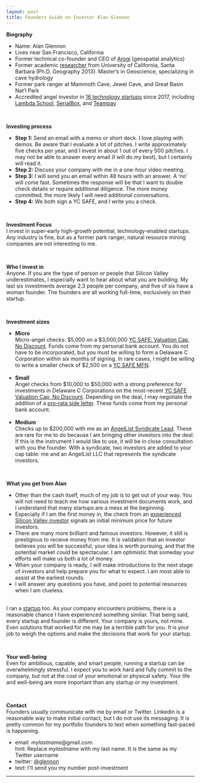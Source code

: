 ```yaml
---
layout: post
title: Founders Guide on Investor Alan Glennon
---
```

<b>Biography</b><br />
<ul>
<li>Name: Alan Glennon</li>
<li>Lives near San Francisco, California</li>
<li>Former technical co-founder and CEO of <a href="https://github.com/arogi">Arogi</a> (geospatial analytics)</li>
<li>Former academic <a href="https://www.researchgate.net/profile/Alan_Glennon">researcher</a> from University of California, Santa Barbara (Ph.D. Geography 2013). Master’s in Geoscience, specializing in cave hydrology</li>
<li>Former park ranger at Mammoth Cave, Jewel Cave, and Great Basin Nat’l Park</li>
<li>Accredited angel investor in <a href="https://angel.co/p/glennon">16 technology startups</a> since 2017, including <a href="https://lambdaschool.com/">Lambda School</a>, <a href="https://www.serialbox.com/">SerialBox</a>, and <a href="https://www.teampay.co/">Teampay</a></li>
</ul>
<br />
<p />
<b>Investing process</b>
<ul>
<li><b>Step 1:</b> Send an email with a memo or short deck. I love playing with demos. Be aware that I evaluate a lot of pitches. I write approximately five checks per year, and I invest in about 1 out of every 500 pitches. I may not be able to answer every email (I will do my best), but I certainly will read it.</li>
<li><b>Step 2:</b> Discuss your company with me in a one-hour video meeting.</li>
<li><b>Step 3:</b> I will send you an email within 48 hours with an answer. A ‘no’ will come fast. Sometimes the response will be that I want to double check details or require additional diligence. The more money committed, the more likely I will need additional conversations.</li>
<li><b>Step 4:</b> We both sign a YC SAFE, and I write you a check.</li>
</ul>
<br />
<p />
<b>Investment Focus</b><br />
I invest in super-early high-growth potential, technology-enabled startups. Any industry is fine, but as a former park ranger, natural resource mining companies are not interesting to me.

<ul><br /></ul>

<b>Who I invest in</b><br />
Anyone. If you are the type of person or people that Silicon Valley underestimates, I especially want to hear about what you are building. My last six investments average 2.3 people per company, and five of six have a woman founder. The founders are all working full-time, exclusively on their startup.

<ul><br /></ul>

<b>Investment sizes</b>
<ul>
<li><b>Micro</b><br /> 
Micro-angel checks: $5,000 on a $3,000,000 <a href="https://www.ycombinator.com/documents/">YC SAFE: Valuation Cap, No Discount</a>. Funds come from my personal bank account. You do not have to be incorporated, but you must be willing to form a Delaware C Corporation within six months of signing. In rare cases, I might be willing to write a smaller check of $2,500 on a <a href="https://www.ycombinator.com/documents/">YC SAFE MFN</a>.</li>
<br />
<li><b>Small</b><br /> 
Angel checks from $10,000 to $50,000 with a strong preference for investments in Delaware C Corporations on the most-recent <a href="https://www.ycombinator.com/documents/">YC SAFE Valuation Cap, No Discount</a>. Depending on the deal, I may negotiate the addition of a <a href="https://www.ycombinator.com/documents/">pro-rata side letter</a>. These funds come from my personal bank account.</li>
<br />
<li><b>Medium</b><br /> 
Checks up to $200,000 with me as an <a href="https://angel.co/syndicates">AngelList Syndicate Lead</a>. These are rare for me to do because I am bringing other investors into the deal. If this is the instrument I would like to use, it will be in close consultation with you the founder. With a syndicate, two investors are added to your cap table: me and an AngelList LLC that represents the syndicate investors.</li>
</ul>
<br />
<p />
<b>What you get from Alan</b>
<ul>
<li>Other than the cash itself, much of my job is to get out of your way. You will not need to teach me how various investment documents work, and I understand that many startups are a mess at the beginning.</li>
<li>Especially if I am the first money in, the check from an <a href="https://angel.co/p/glennon">experienced Silicon Valley investor</a> signals an initial minimum price for future investors.</li>
<li>There are many more brilliant and famous investors. However, it still is prestigious to receive money from me. It is validation that an investor believes you will be successful, your idea is worth pursuing, and that the potential market could be spectacular. I am optimistic that someday your efforts will make us both a lot of money.</li>
<li>When your company is ready, I will make introductions to the next stage of investors and help prepare you for what to expect. I am most able to assist at the earliest rounds.</li>
<li>I will answer any questions you have, and point to potential resources when I am clueless.</li>
</ul>

<br />
I ran a <a href="https://github.com/arogi">startup</a> too. As your company encounters problems, there is a reasonable chance I have experienced something similar. That being said, every startup and founder is different. Your company is yours, not mine. Even solutions that worked for me may be a terrible path for you. It is your job to weigh the options and make the decisions that work for your startup.

<ul><br /></ul>

<b>Your well-being</b><br />
Even for ambitious, capable, and smart people, running a startup can be overwhelmingly stressful. I expect you to work hard and fully commit to the company, but not at the cost of your emotional or physical safety. Your life and well-being are more important than any startup or my investment.

<ul><br /></ul>

<b>Contact</b><br />
Founders usually communicate with me by email or Twitter. Linkedin is a reasonable way to make initial contact, but I do not use its messaging. It is pretty common for my portfolio founders to text when something fast-paced is happening.<br />
<ul>
<li>email: <i>mylastname</i>@gmail.com.
<br />hint: Replace <i>mylastname</i> with my last name. It is the same as my Twitter username</li>
<li>twitter: <a href="https://twitter.com/glennon">@glennon</a></li>
<li>text: I'll send you my number post-investment</li>
</ul>

----
